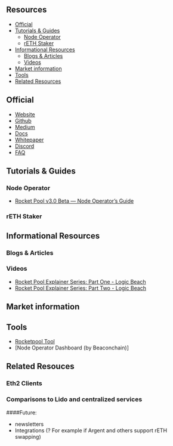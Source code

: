 

## Resources
- [Official](#official)
- [Tutorials & Guides](#tutorials-guides)
  - [Node Operator](#node-operator)
  - [rETH Staker](#reth-staker)
- [Informational Resources](#informational-resources)
  - [Blogs & Articles](#blogs-articles)
  - [Videos](#videos)
- [Market information](#market-information)
- [Tools](#tools)
- [Related Resources](#related-resources)



## Official

* [Website](https://www.rocketpool.net)
* [Github](https://github.com/rocket-pool/rocketpool)
* [Medium](https://medium.com/rocket-pool)
* [Docs](https://rocket-pool.readthedocs.io/en/latest/)
* [Whitepaper](https://www.rocketpool.net/files/RocketPoolWhitePaper.pdf)
* [Discord](https://discord.com/invite/tCRG54c)
* [FAQ](https://medium.com/rocket-pool/rocket-pool-101-faq-ee683af10da9)

## Tutorials & Guides 

### Node Operator
* [Rocket Pool v3.0 Beta — Node Operator’s Guide](https://medium.com/rocket-pool/rocket-pool-v2-5-beta-node-operators-guide-77859891766b)

### rETH Staker

## Informational Resources

### Blogs & Articles

### Videos
* [Rocket Pool Explainer Series: Part One - Logic Beach](https://www.youtube.com/watch?v=uytfJlMfdyc)
* [Rocket Pool Explainer Series: Part Two - Logic Beach](https://www.youtube.com/watch?v=Vc4rxI9zEis)

## Market information

## Tools
* [Rocketpool Tool](https://www.rocketpooltool.com/)
* [Node Operator Dashboard (by Beaconchain)]

## Related Resouces

### Eth2 Clients

### Comparisons to Lido and centralized services


####Future:
- newsletters
- Integrations (? For example if Argent and others support rETH swapping)
